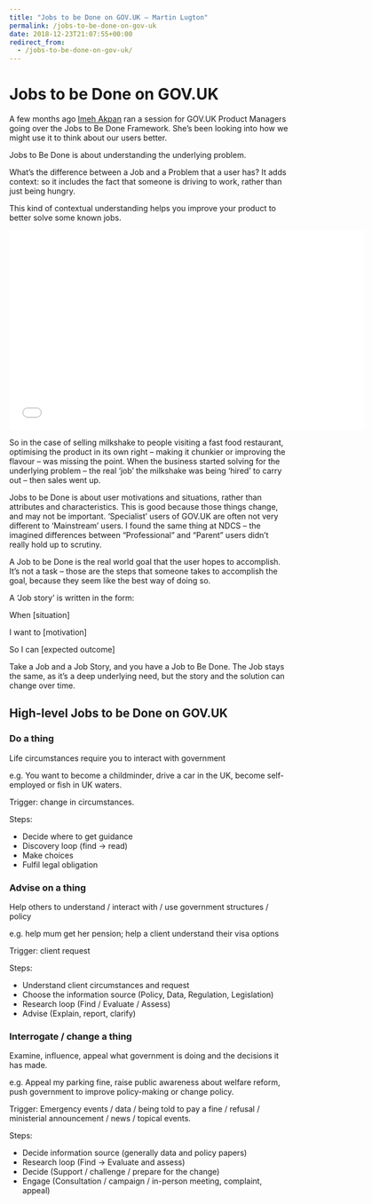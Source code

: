 ```yaml
---
title: "Jobs to be Done on GOV.UK – Martin Lugton"
permalink: /jobs-to-be-done-on-gov-uk
date: 2018-12-23T21:07:55+00:00
redirect_from:
  - /jobs-to-be-done-on-gov-uk/
---
```


# Jobs to be Done on GOV.UK

A few months ago [Imeh Akpan](https://twitter.com/imeh_akpan) ran a session for GOV.UK Product Managers going over the Jobs to Be Done Framework. She’s been looking into how we might use it to think about our users better.

Jobs to Be Done is about understanding the underlying problem.

What’s the difference between a Job and a Problem that a user has? It adds context: so it includes the fact that someone is driving to work, rather than just being hungry.

This kind of contextual understanding helps you improve your product to better solve some known jobs.

<iframe title="Understanding the Job" width="640" height="360" src="Jobs%20to%20be%20Done%20on%20GOV.UK%20%E2%80%93%20Martin%20Lugton_files/sfGtw2C95Ms.htm" frameborder="0" allow="accelerometer; autoplay; encrypted-media; gyroscope; picture-in-picture" allowfullscreen=""></iframe>

So in the case of selling milkshake to people visiting a fast food restaurant, optimising the product in its own right – making it chunkier or improving the flavour – was missing the point. When the business started solving for the underlying problem – the real ‘job’ the milkshake was being ‘hired’ to carry out – then sales went up.

Jobs to be Done is about user motivations and situations, rather than attributes and characteristics. This is good because those things change, and may not be important. ‘Specialist’ users of GOV.UK are often not very different to ‘Mainstream’ users. I found the same thing at NDCS – the imagined differences between “Professional” and “Parent” users didn’t really hold up to scrutiny.

A Job to be Done is the real world goal that the user hopes to accomplish. It’s not a task – those are the steps that someone takes to accomplish the goal, because they seem like the best way of doing so.

A ‘Job story’ is written in the form:

When [situation]

I want to [motivation]

So I can [expected outcome]

Take a Job and a Job Story, and you have a Job to Be Done. The Job stays the same, as it’s a deep underlying need, but the story and the solution can change over time.

## High-level Jobs to be Done on GOV.UK

### Do a thing

Life circumstances require you to interact with government

e.g. You want to become a childminder, drive a car in the UK, become self-employed or fish in UK waters.

Trigger: change in circumstances.

Steps:

- Decide where to get guidance
- Discovery loop (find -> read)
- Make choices
- Fulfil legal obligation

### Advise on a thing

Help others to understand / interact with / use government structures / policy

e.g. help mum get her pension; help a client understand their visa options

Trigger: client request

Steps:

- Understand client circumstances and request
- Choose the information source (Policy, Data, Regulation, Legislation)
- Research loop (Find / Evaluate / Assess)
- Advise (Explain, report, clarify)

### Interrogate / change a thing

Examine, influence, appeal what government is doing and the decisions it has made.

e.g. Appeal my parking fine, raise public awareness about welfare reform, push government to improve policy-making or change policy.

Trigger: Emergency events / data / being told to pay a fine / refusal / ministerial announcement / news / topical events.

Steps:

- Decide information source (generally data and policy papers)
- Research loop (Find -> Evaluate and assess)
- Decide (Support / challenge / prepare for the change)
- Engage (Consultation / campaign / in-person meeting, complaint, appeal)